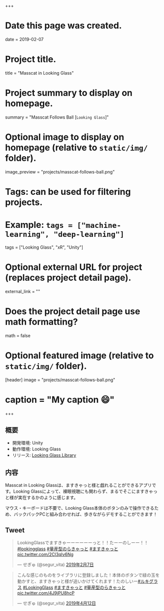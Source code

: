 +++
# Date this page was created.
date = 2019-02-07

# Project title.
title = "Masscat in Looking Glass"

# Project summary to display on homepage.
summary = "Masscat Follows Ball [`Looking Glass`]"

# Optional image to display on homepage (relative to `static/img/` folder).
image_preview = "projects/masscat-follows-ball.png"

# Tags: can be used for filtering projects.
# Example: `tags = ["machine-learning", "deep-learning"]`
tags = ["Looking Glass", "xR", "Unity"]

# Optional external URL for project (replaces project detail page).
external_link = ""

# Does the project detail page use math formatting?
math = false

# Optional featured image (relative to `static/img/` folder).
[header]
image = "projects/masscat-follows-ball.png"
# caption = "My caption :smile:"

+++

## 概要

- 開発環境: Unity
- 動作環境: Looking Glass
- リリース: [Looking Glass Library](https://lookingglassfactory.com/downloads/app-library-for-the-looking-glass/)

## 内容

Masscat in Looking Glassは、ますきゃっと様と戯れることができるアプリです。Looking Glassによって、裸眼視聴にも関わらず、まるでそこにますきゃっと様が実在するかのように感じます。

マウス・キーボードは不要で、Looking Glass本体のボタンのみで操作できるため、バックパックPCと組み合わせれば、歩きながらデモすることができます！



## Tweet

<blockquote class="twitter-tweet" data-lang="ja"><p lang="ja" dir="ltr">LookingGlassでますきゃーーーーーーっと！！たーーのしーー！！<a href="https://twitter.com/hashtag/lookingglass?src=hash&amp;ref_src=twsrc%5Etfw">#lookingglass</a> <a href="https://twitter.com/hashtag/%E9%87%8F%E7%94%A3%E5%9E%8B%E3%81%AE%E3%82%89%E3%81%8D%E3%82%83%E3%81%A3%E3%81%A8?src=hash&amp;ref_src=twsrc%5Etfw">#量産型のらきゃっと</a> <a href="https://twitter.com/hashtag/%E3%81%BE%E3%81%99%E3%81%8D%E3%82%83%E3%81%A3%E3%81%A8?src=hash&amp;ref_src=twsrc%5Etfw">#ますきゃっと</a> <a href="https://t.co/2Cl3qIv6Ng">pic.twitter.com/2Cl3qIv6Ng</a></p>&mdash; せぎゅ (@segur_vita) <a href="https://twitter.com/segur_vita/status/1093508279504842752?ref_src=twsrc%5Etfw">2019年2月7日</a></blockquote>
<script async src="https://platform.twitter.com/widgets.js" charset="utf-8"></script>

<blockquote class="twitter-tweet" data-lang="ja"><p lang="ja" dir="ltr">こんな感じのものをライブラリに登録しました！本体のボタンで緑の玉を動かすと、ますきゃっと様が追いかけてくれます！たのしいー<a href="https://twitter.com/hashtag/%E3%83%AB%E3%82%AD%E3%82%B0%E3%83%A9%E3%82%B9?src=hash&amp;ref_src=twsrc%5Etfw">#ルキグラス</a> <a href="https://twitter.com/hashtag/LookingGlass?src=hash&amp;ref_src=twsrc%5Etfw">#LookingGlass</a> <a href="https://twitter.com/hashtag/%E3%81%BE%E3%81%99%E3%81%8D%E3%82%83%E3%81%A3%E3%81%A8?src=hash&amp;ref_src=twsrc%5Etfw">#ますきゃっと</a> <a href="https://twitter.com/hashtag/%E9%87%8F%E7%94%A3%E5%9E%8B%E3%81%AE%E3%82%89%E3%81%8D%E3%82%83%E3%81%A3%E3%81%A8?src=hash&amp;ref_src=twsrc%5Etfw">#量産型のらきゃっと</a> <a href="https://t.co/4J9jPU8hcP">pic.twitter.com/4J9jPU8hcP</a></p>&mdash; せぎゅ (@segur_vita) <a href="https://twitter.com/segur_vita/status/1116844336086302720?ref_src=twsrc%5Etfw">2019年4月12日</a></blockquote>
<script async src="https://platform.twitter.com/widgets.js" charset="utf-8"></script>




